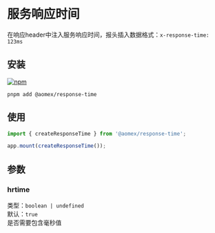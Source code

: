 # 服务响应时间

在响应header中注入服务响应时间，报头插入数据格式：`x-response-time: 123ms`

## 安装

[![npm](https://img.shields.io/npm/v/@aomex/cors?logo=npm&label=@aomex/response-time)](https://www.npmjs.com/package/@aomex/response-time)

```bash:no-line-numbers
pnpm add @aomex/response-time
```

## 使用

```typescript
import { createResponseTime } from '@aomex/response-time';

app.mount(createResponseTime());
```

## 参数

### hrtime

类型：`boolean | undefined`<br>
默认：`true`<br>
是否需要包含毫秒值
